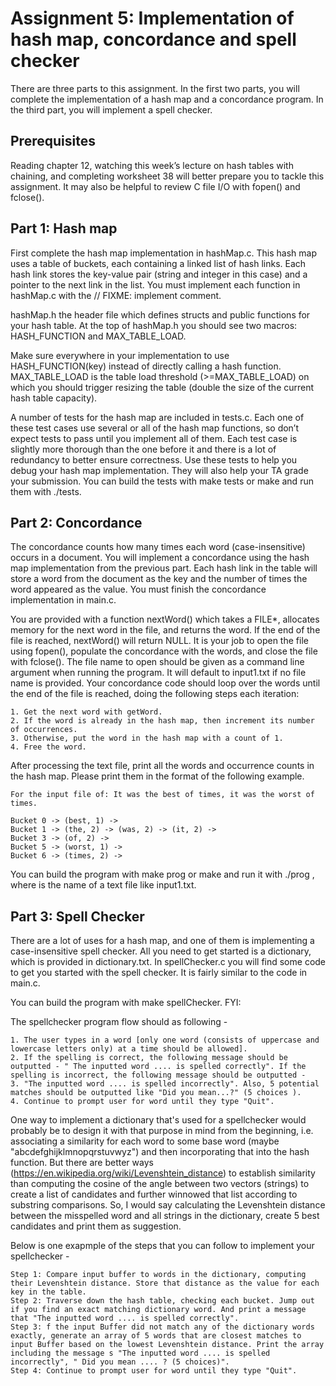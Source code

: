 # Assignment 5: Implementation of hash map, concordance and spell checker
There are three parts to this assignment. In the first two parts, you will complete the implementation of a hash map and a concordance program. In the third part, you will implement a spell checker.
## Prerequisites
Reading chapter 12, watching this week’s lecture on hash tables with chaining, and completing worksheet 38 will better prepare you to tackle this assignment. It may also be helpful to review C file I/O with fopen() and fclose().

## Part 1: Hash map
First complete the hash map implementation in hashMap.c. This hash map uses a table of buckets,
each containing a linked list of hash links. Each hash link stores the key-value pair (string and integer
in this case) and a pointer to the next link in the list. You must implement each function in hashMap.c with the // FIXME: implement comment.

hashMap.h the header file which defines structs and public functions for your hash table. At the top of hashMap.h you should see two macros: HASH_FUNCTION and MAX_TABLE_LOAD.

Make sure everywhere in your implementation to use HASH_FUNCTION(key) instead of directly calling a hash function. MAX_TABLE_LOAD is the table load threshold (>=MAX_TABLE_LOAD) on which you should trigger resizing the table (double the size of the current hash table capacity).

A number of tests for the hash map are included in tests.c. Each one of these test cases use several or all of the hash map functions, so don’t expect tests to pass until you implement all of them. Each test case is slightly more thorough than the one before it and there is a lot of redundancy to better ensure correctness. Use these tests to help you debug your hash map implementation. They will also help your TA grade your submission. You can build the tests with make tests or make and run them with ./tests.

## Part 2: Concordance
The concordance counts how many times each word (case-insensitive) occurs in a document. You will implement a concordance using the hash map implementation from the previous part. Each hash link in the table will store a word from the document as the key and the number of times the word appeared as the value. You must finish the concordance implementation in main.c.

You are provided with a function nextWord() which takes a FILE*, allocates memory for the next word in the file, and returns the word. If the end of the file is reached, nextWord() will return NULL. It is your job to open the file using fopen(), populate the concordance with the words, and close the file with fclose(). The file name to open should be given as a command line argument when running the program. It will default to input1.txt if no file name is provided.
Your concordance code should loop over the words until the end of the file is reached, doing the following steps each iteration:

    1. Get the next word with getWord.
    2. If the word is already in the hash map, then increment its number of occurrences.
    3. Otherwise, put the word in the hash map with a count of 1.
    4. Free the word.
After processing the text file, print all the words and occurrence counts in the hash map. Please print them in the format of the following example.

    For the input file of: It was the best of times, it was the worst of times.
    
    Bucket 0 -> (best, 1) ->
    Bucket 1 -> (the, 2) -> (was, 2) -> (it, 2) ->
    Bucket 3 -> (of, 2) ->
    Bucket 5 -> (worst, 1) ->
    Bucket 6 -> (times, 2) ->
You can build the program with make prog or make and run it with ./prog <filename>, where <filename> is the name of a text file like input1.txt.

## Part 3: Spell Checker
There are a lot of uses for a hash map, and one of them is implementing a case-insensitive spell checker. All you need to get started is a dictionary, which is provided in dictionary.txt. In spellChecker.c you will find some code to get you started with the spell checker. It is fairly similar to the code in main.c.

You can build the program with make spellChecker. FYI:

The spellchecker program flow should as following -

    1. The user types in a word [only one word (consists of uppercase and lowercase letters only) at a time should be allowed].
    2. If the spelling is correct, the following message should be outputted - " The inputted word .... is spelled correctly". If the spelling is incorrect, the following message should be outputted -
    3. "The inputted word .... is spelled incorrectly". Also, 5 potential matches should be outputted like "Did you mean...?" (5 choices ).
    4. Continue to prompt user for word until they type "Quit".
    
One way to implement a dictionary that's used for a spellchecker would probably be to design it with that purpose in mind from the beginning, i.e. associating a similarity for each word to some base word (maybe "abcdefghijklmnopqrstuvwyz") and then incorporating that into the hash function. But there are better ways (https://en.wikipedia.org/wiki/Levenshtein_distance) to establish similarity than computing the cosine of the angle between two vectors (strings) to create a list of candidates and further winnowed that list according to substring comparisons. So, I would say calculating the Levenshtein distance between the misspelled word and all strings in the dictionary, create 5 best candidates and print them as suggestion.

Below is one exapmple of the steps that you can follow to implement your spellchecker -
        
    Step 1: Compare input buffer to words in the dictionary, computing their Levenshtein distance. Store that distance as the value for each key in the table.
    Step 2: Traverse down the hash table, checking each bucket. Jump out if you find an exact matching dictionary word. And print a message that "The inputted word .... is spelled correctly".
    Step 3: f the input Buffer did not match any of the dictionary words exactly, generate an array of 5 words that are closest matches to input Buffer based on the lowest Levenshtein distance. Print the array including the message s "The inputted word .... is spelled incorrectly", " Did you mean .... ? (5 choices)".
    Step 4: Continue to prompt user for word until they type "Quit".
